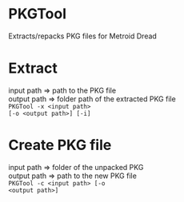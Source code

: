 # PKGTool
Extracts/repacks PKG files for Metroid Dread

# Extract
input path => path to the PKG file<br>
output path => folder path of the extracted PKG file<br>
<code>PKGTool -x &lt;input path&gt; [-o &lt;output path&gt;] [-i]</code>

# Create PKG file
input path => folder of the unpacked PKG<br>
output path => path to the new PKG file<br>
<code>PKGTool -c &lt;input path&gt; [-o &lt;output path&gt;]</code>
